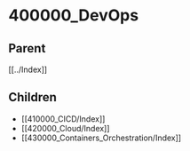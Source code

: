 # 400000_DevOps

## Parent
[[../Index]]

## Children
- [[410000_CICD/Index]]
- [[420000_Cloud/Index]]
- [[430000_Containers_Orchestration/Index]]
